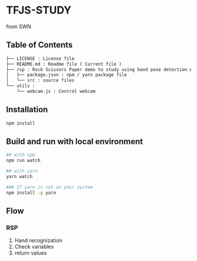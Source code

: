 # TFJS-STUDY 
from SWN

## Table of Contents
``` txt
├── LICENSE : License file
├── README.md : Readme file ( Current file )
├── rsp : Rock Scissors Paper demo to study using hand pose detection AI model from tfjs
│   ├── package.json : npm / yarn package file
│   └── src : source files
└── utils : 
    └── webcam.js : Control webcam
```

## Installation
```sh
npm install
```

## Build and run with local environment
```sh
## with npm
npm run watch

## with yarn
yarn watch
```

```sh 
### If yarn is not on your system
npm install -g yarn
```

## Flow

### RSP
1. Hand recognization
2. Check variables
3. return values